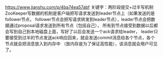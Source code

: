 https://www.jianshu.com/p/4ba74ea57abf
关键字：两阶段提交+过半写机制
ZooKeeper写数据的机制是客户端把写请求发送到leader节点上（如果发送的是follower节点，
follower节点会把写请求转发到leader节点），leader节点会把数据通过proposal请求发送到所有节点（包括自己），
所有到节点接受到数据以后都会写到自己到本地磁盘上面，写好了以后会发送一个ack请求给leader，
leader只要接受到过半的节点发送ack响应回来，就会发送commit消息给各个节点，各个节点就会把消息放入到内存中
（放内存是为了保证高性能），该消息就会用户可见了。

